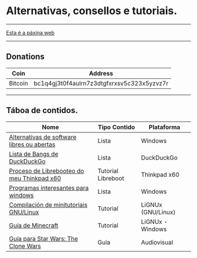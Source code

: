 # Alternativas, consellos e tutoriais.
----

[Esta é a páxina web](https://ran-n.github.io/tutos/)

----

## Donations

| Coin 			| Address 										|
| ------------ 	| ------------ 									|
| Bitcoin 		| bc1q4gj3t0f4aulrn7z3dtgfxrxsv5c323x5yzvz7r 	|

----

## Táboa de contidos.

| Nome                                                                  	| Tipo Contido       | Plataforma 	  		|
| ------------ 		                                                      	| ------------ 		 | -------------  		|
| [Alternativas de software libres ou abertas](sw/librealternativaswin.md) 	| Lista 			 | Windows 		    	|
| [Lista de Bangs de DuckDuckGo](sw/bangs.md)                              	| Lista				 | DuckDuckGo 	  		|
| [Proceso de Librebooteo do meu Thinkpad x60](sw/libreboot-x60.md)        	| Tutorial Libreboot | Thinkpad x60  		|
| [Programas interesantes para windows](sw/programas-w2.md)                	| Lista              | Windows    	  		|
| [Compilación de minitutoriais GNU/Linux](sw/minitutos.md)                	| Tutorial           | LiGNUx (GNU/Linux)   |
| [Guía de Minecraft](xogos/minecraft.md)                                   | Tutorial           | LiGNUx - Windows     |
| [Guía para Star Wars: The Clone Wars](series/sw-cw.md)                    | Guía               | Audiovisual      	|
